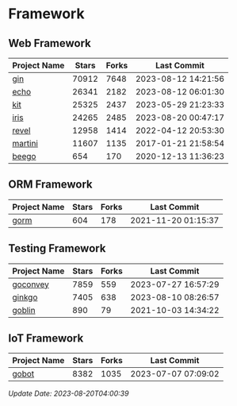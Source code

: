 # Framework

## Web Framework
| Project Name | Stars | Forks | Last Commit |
| ------------ | ----- | ----- | ----------- |
| [gin](https://github.com/gin-gonic/gin) | 70912 | 7648 | 2023-08-12 14:21:56 |
| [echo](https://github.com/labstack/echo) | 26341 | 2182 | 2023-08-12 06:01:30 |
| [kit](https://github.com/go-kit/kit) | 25325 | 2437 | 2023-05-29 21:23:33 |
| [iris](https://github.com/kataras/iris) | 24265 | 2485 | 2023-08-20 00:47:17 |
| [revel](https://github.com/revel/revel) | 12958 | 1414 | 2022-04-12 20:53:30 |
| [martini](https://github.com/go-martini/martini) | 11607 | 1135 | 2017-01-21 21:58:54 |
| [beego](https://github.com/astaxie/beego) | 654 | 170 | 2020-12-13 11:36:23 |

## ORM Framework
| Project Name | Stars | Forks | Last Commit |
| ------------ | ----- | ----- | ----------- |
| [gorm](https://github.com/jinzhu/gorm) | 604 | 178 | 2021-11-20 01:15:37 |

## Testing Framework
| Project Name | Stars | Forks | Last Commit |
| ------------ | ----- | ----- | ----------- |
| [goconvey](https://github.com/smartystreets/goconvey) | 7859 | 559 | 2023-07-27 16:57:29 |
| [ginkgo](https://github.com/onsi/ginkgo) | 7405 | 638 | 2023-08-10 08:26:57 |
| [goblin](https://github.com/franela/goblin) | 890 | 79 | 2021-10-03 14:34:22 |

## IoT Framework
| Project Name | Stars | Forks | Last Commit |
| ------------ | ----- | ----- | ----------- |
| [gobot](https://github.com/hybridgroup/gobot) | 8382 | 1035 | 2023-07-07 07:09:02 |

*Update Date: 2023-08-20T04:00:39*